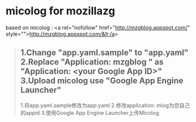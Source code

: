 # micolog for mozillazg
based on micolog : &lt;a rel=&quot;nofollow&quot; href=&quot;http://mzgblog.appspot.com/&quot; style=&quot;&quot;&gt;http://mzgblog.appspot.com/&lt;/a&gt;


>1.Change "app.yaml.sample" to "app.yaml"
>2.Replace "Application: mzgblog " as "Application: &lt;your Google App ID&gt;"
>3.Upload micolog use "Google App Engine Launcher"
>-------------------------------------
>1.将app.yaml.sample修改为app.yaml
>2.修改application: mlog为您自己的appid
>3.使用Google App Engine Launcher上传Micolog
>
